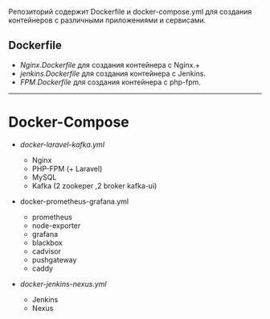
Репозиторий содержит Dockerfile и docker-compose.yml для создания контейнеров с различными приложениями и сервисами.


## Dockerfile
 
+ *Nginx.Dockerfile* для создания контейнера с Nginx.+
+ *jenkins.Dockerfile* для создания контейнера с Jenkins.
+ *FPM.Dockerfile* для создания контейнера с php-fpm.

---

# Docker-Compose
 
+ *docker-laravel-kafka.yml*
  
  * Nginx
  * PHP-FPM (+ Laravel)
  * MySQL
  * Kafka (2 zookeper ,2 broker kafka-ui)
 
+ docker-prometheus-grafana.yml

   * prometheus
   * node-exporter
   * grafana
   * blackbox
   * cadvisor
   * pushgateway
   * caddy
  
+ *docker-jenkins-nexus.yml*
  
  * Jenkins
  * Nexus

